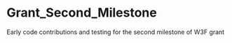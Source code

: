 # Grant_Second_Milestone
Early code contributions and testing for the second milestone of W3F grant
